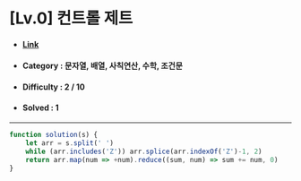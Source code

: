 # [Lv.0] 컨트롤 제트 
* #### [Link](https://school.programmers.co.kr/learn/courses/30/lessons/120853)
* #### Category : 문자열, 배열, 사칙연산, 수학, 조건문
* #### Difficulty : 2 / 10  
* #### Solved : 1

<hr />

```js
function solution(s) {
    let arr = s.split(' ')
    while (arr.includes('Z')) arr.splice(arr.indexOf('Z')-1, 2)
    return arr.map(num => +num).reduce((sum, num) => sum += num, 0)
}
```